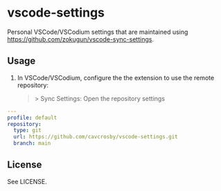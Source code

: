 # vscode-settings

Personal VSCode/VSCodium settings that are maintained using
https://github.com/zokugun/vscode-sync-settings.

## Usage

1. In VSCode/VSCodium, configure the the extension to use the remote repository:

   > &gt; Sync Settings: Open the repository settings

```yaml
---
profile: default
repository:
  type: git
  url: https://github.com/cavcrosby/vscode-settings.git
  branch: main
```

## License

See LICENSE.
